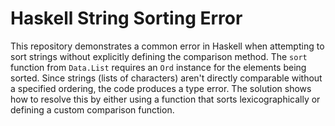 # Haskell String Sorting Error
This repository demonstrates a common error in Haskell when attempting to sort strings without explicitly defining the comparison method.  The `sort` function from `Data.List` requires an `Ord` instance for the elements being sorted.  Since strings (lists of characters) aren't directly comparable without a specified ordering, the code produces a type error.
The solution shows how to resolve this by either using a function that sorts lexicographically or defining a custom comparison function.
